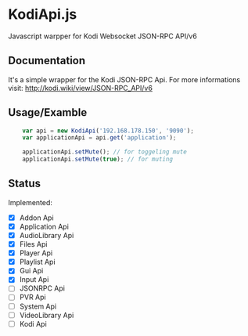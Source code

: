 # KodiApi.js
Javascript warpper for Kodi Websocket JSON-RPC API/v6

## Documentation
It's a simple wrapper for the Kodi JSON-RPC Api. For more informations visit: http://kodi.wiki/view/JSON-RPC_API/v6

## Usage/Examble
```javascript
    var api = new KodiApi('192.168.178.150', '9090');
    var applicationApi = api.get('application');

    applicationApi.setMute(); // for toggeling mute
    applicationApi.setMute(true); // for muting 
```

## Status
Implemented:
- [x] Addon Api
- [x] Application Api
- [x] AudioLibrary Api
- [x] Files Api 
- [x] Player Api
- [x] Playlist Api
- [x] Gui Api
- [x] Input Api
- [ ] JSONRPC Api
- [ ] PVR Api
- [ ] System Api
- [ ] VideoLibrary Api
- [ ] Kodi Api